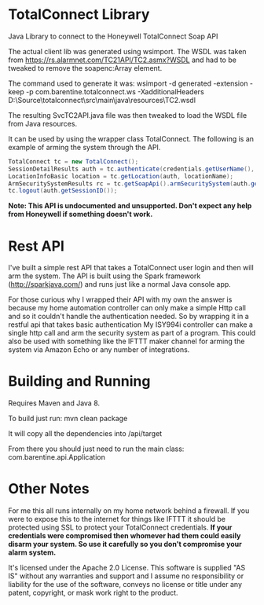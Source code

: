 # TotalConnect Library
Java Library to connect to the Honeywell TotalConnect Soap API

The actual client lib was generated using wsimport. The WSDL was taken from https://rs.alarmnet.com/TC21API/TC2.asmx?WSDL and had to be tweaked to remove the soapenc:Array element.

The command used to generate it was:
wsimport -d generated -extension -keep -p com.barentine.totalconnect.ws -XadditionalHeaders D:\Source\totalconnect\src\main\java\resources\TC2.wsdl

The resulting SvcTC2API.java file was then tweaked to load the WSDL file from Java resources.

It can be used by using the wrapper class TotalConnect. The following is an example of arming the system through the API.

```java
TotalConnect tc = new TotalConnect();
SessionDetailResults auth = tc.authenticate(credentials.getUserName(), credentials.getPassword());
LocationInfoBasic location = tc.getLocation(auth, locationName);
ArmSecuritySystemResults rc = tc.getSoapApi().armSecuritySystem(auth.getSessionID(), location.getLocationID(), location.getSecurityDeviceID(), armType.getValue(), -1);
tc.logout(auth.getSessionID());
```

**Note: This API is undocumented and unsupported. Don't expect any help from Honeywell if something doesn't work.**

# Rest API

I've built a simple rest API that takes a TotalConnect user login and then will arm the system. The API is built using the Spark framework (http://sparkjava.com/) and runs just like a normal Java console app.

For those curious why I wrapped their API with my own the answer is because my home automation controller can only make a simple Http call and so it couldn't handle the authentication needed. So by wrapping it in a restful api that takes basic authentication My ISY994i controller can make a single http call and arm the security system as part of a program. This could also be used with something like the IFTTT maker channel for arming the system via Amazon Echo or any number of integrations.

# Building and Running

Requires Maven and Java 8.

To build just run: mvn clean package

It will copy all the dependencies into <sourceDir>/api/target

From there you should just need to run the main class: com.barentine.api.Application

# Other Notes

For me this all runs internally on my home network behind a firewall. If you were to expose this to the internet for things like IFTTT it should be protected using SSL to protect your TotalConnect credentials. **If your credentials were compromised then whomever had them could easily disarm your system. So use it carefully so you don't compromise your alarm system.**

It's licensed under the Apache 2.0 License. This software is supplied "AS IS" without any warranties and support and I assume no responsibility or liability for the use of the software, conveys no license or title under any patent, copyright, or mask work right to the product.